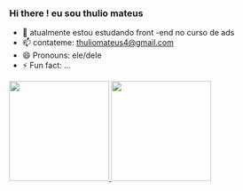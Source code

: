 ### Hi there ! eu sou thulio mateus

- 🌱 atualmente estou estudando front -end no curso de ads 
- 📫 contateme: thuliomateus4@gmail.com
- 😄 Pronouns: ele/dele
- ⚡ Fun fact: ...
<div>
  <a href="https://github.com/rafaballerini">
  <img height="180em" src="https://github-readme-stats.vercel.app/api?username=rafaballerini&show_icons=true&theme=dracula&include_all_commits=true&count_private=true"/>
  <img height="180em" src="https://github-readme-stats.vercel.app/api/top-langs/?username=rafaballerini&layout=compact&langs_count=16&theme=dracula"/>
</div>

